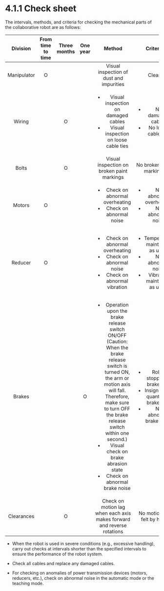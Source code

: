 # 4.1.1 Check sheet

The intervals, methods, and criteria for checking the mechanical parts of the collaborative robot are as follows: 

|   Division  | From time to time | Three months | One year |                                                                                                                                                           Method                                                                                                                                                          |                                                          Criteria                                                         |
| :---------: | :---------------: | :----------: | :------: | :-----------------------------------------------------------------------------------------------------------------------------------------------------------------------------------------------------------------------------------------------------------------------------------------------------------------------: | :-----------------------------------------------------------------------------------------------------------------------: |
| Manipulator |         O         |              |          |                                                                                                                                          Visual inspection of dust and impurities                                                                                                                                         |                                                           Clean                                                           |
|    Wiring   |                   |       O      |          |                                                                                                            <ul><li>Visual inspection on damaged cables</li><li>Visual inspection on loose cable ties</li></ul>                                                                                                            |                              <ul><li>No damaged cables</li><li>No loose cable ties</li></ul>                              |
|    Bolts    |                   |       O      |          |                                                                                                                                         Visual inspection on broken paint markings                                                                                                                                        |                                                  No broken paint markings                                                 |
|    Motors   |         O         |              |          |                                                                                                                      <ul><li>Check on abnormal overheating</li><li>Check on abnormal noise</li></ul>                                                                                                                      |                            <ul><li>No abnormal overheating</li><li>No abnormal noise</li></ul>                            |
|   Reducer   |         O         |              |          |                                                                                                    <ul><li>Check on abnormal overheating</li><li>Check on abnormal noise</li><li>Check on abnormal vibration</li></ul>                                                                                                    |     <ul><li>Temperature maintained as usual</li><li>No abnormal noise</li><li>Vibration maintained as usual</li></ul>     |
|    Brakes   |                   |              |     O    | <ul><li>Operation upon the brake release switch ON/OFF (Caution: When the brake release switch is turned ON, the arm or motion axis will fall. Therefore, make sure to turn OFF the brake release switch within one second.)</li><li>Visual check on brake abrasion state</li><li>Check on abnormal brake noise</li></ul> | <ul><li>Robot stopped at brake OFF</li><li>Insignificant quantity of brake dust</li><li>No abnormal brake noise</li></ul> |
|  Clearances |                   |       O      |          |                                                                                                                           Check on motion lag when each axis makes forward and reverse rotations                                                                                                                          |                                                 No motion lag felt by hand                                                |

*   When the robot is used in severe conditions (e.g., excessive handling), carry out checks at intervals shorter than the specified intervals to ensure the performance of the robot system.


*   Check all cables and replace any damaged cables.


* For checking on anomalies of power transmission devices (motors, reducers, etc.), check on abnormal noise in the automatic mode or the teaching mode.
